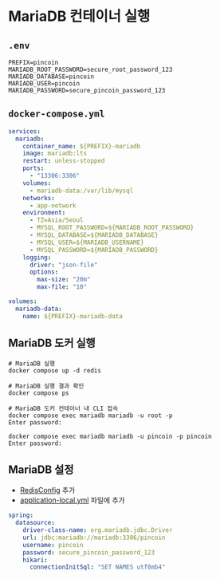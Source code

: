 # MariaDB 컨테이너 실행

## `.env`

```properties
PREFIX=pincoin
MARIADB_ROOT_PASSWORD=secure_root_password_123
MARIADB_DATABASE=pincoin
MARIADB_USER=pincoin
MARIADB_PASSWORD=secure_pincoin_password_123
```

## `docker-compose.yml`

```yaml
services:
  mariadb:
    container_name: ${PREFIX}-mariadb
    image: mariadb:lts
    restart: unless-stopped
    ports:
      - "13306:3306"
    volumes:
      - mariadb-data:/var/lib/mysql
    networks:
      - app-network
    environment:
      - TZ=Asia/Seoul
      - MYSQL_ROOT_PASSWORD=${MARIADB_ROOT_PASSWORD}
      - MYSQL_DATABASE=${MARIADB_DATABASE}
      - MYSQL_USER=${MARIADB_USERNAME}
      - MYSQL_PASSWORD=${MARIADB_PASSWORD}
    logging:
      driver: "json-file"
      options:
        max-size: "20m"
        max-file: "10"

volumes:
  mariadb-data:
    name: ${PREFIX}-mariadb-data
```

## MariaDB 도커 실행

```shell
# MariaDB 실행
docker compose up -d redis

# MariaDB 실행 결과 확인
docker compose ps

# MariaDB 도커 컨테이너 내 CLI 접속
docker compose exec mariadb mariadb -u root -p
Enter password: 

docker compose exec mariadb mariadb -u pincoin -p pincoin
Enter password: 
```

## MariaDB 설정

- [RedisConfig](/src/main/kotlin/kr/pincoin/api/global/config/JpaConfig.kt) 추가
- [application-local.yml](/src/main/resources/application-local.yml) 파일에 추가

```yaml
spring:
  datasource:
    driver-class-name: org.mariadb.jdbc.Driver
    url: jdbc:mariadb://mariadb:3306/pincoin
    username: pincoin
    password: secure_pincoin_password_123
    hikari:
      connectionInitSql: "SET NAMES utf8mb4"
```